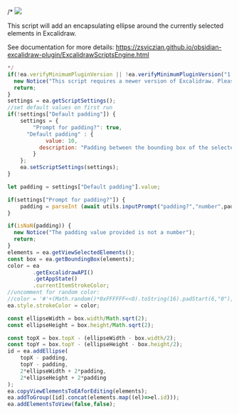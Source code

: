 /*
![](https://raw.githubusercontent.com/zsviczian/obsidian-excalidraw-plugin/master/images/scripts-ellipse-elements.png)

This script will add an encapsulating ellipse around the currently selected elements in Excalidraw.

See documentation for more details:
https://zsviczian.github.io/obsidian-excalidraw-plugin/ExcalidrawScriptsEngine.html

```javascript
*/
if(!ea.verifyMinimumPluginVersion || !ea.verifyMinimumPluginVersion("1.5.21")) {
  new Notice("This script requires a newer version of Excalidraw. Please install the latest version.");
  return;
}
settings = ea.getScriptSettings();
//set default values on first run
if(!settings["Default padding"]) {
	settings = {
		"Prompt for padding?": true,
	  "Default padding" : {
			value: 10,
		  description: "Padding between the bounding box of the selected elements, and the ellipse the script creates"
		}
	};
	ea.setScriptSettings(settings);
}

let padding = settings["Default padding"].value;

if(settings["Prompt for padding?"]) {
	padding = parseInt (await utils.inputPrompt("padding?","number",padding.toString()));
}

if(isNaN(padding)) {
  new Notice("The padding value provided is not a number");
  return;
}
elements = ea.getViewSelectedElements();
const box = ea.getBoundingBox(elements);
color = ea
        .getExcalidrawAPI()
        .getAppState()
        .currentItemStrokeColor;
//uncomment for random color:
//color = '#'+(Math.random()*0xFFFFFF<<0).toString(16).padStart(6,"0");
ea.style.strokeColor = color;

const ellipseWidth = box.width/Math.sqrt(2);
const ellipseHeight = box.height/Math.sqrt(2);

const topX = box.topX - (ellipseWidth - box.width/2);
const topY = box.topY - (ellipseHeight - box.height/2);
id = ea.addEllipse(
	topX - padding,
	topY - padding,
	2*ellipseWidth + 2*padding,
	2*ellipseHeight + 2*padding
);
ea.copyViewElementsToEAforEditing(elements);
ea.addToGroup([id].concat(elements.map((el)=>el.id)));
ea.addElementsToView(false,false);
